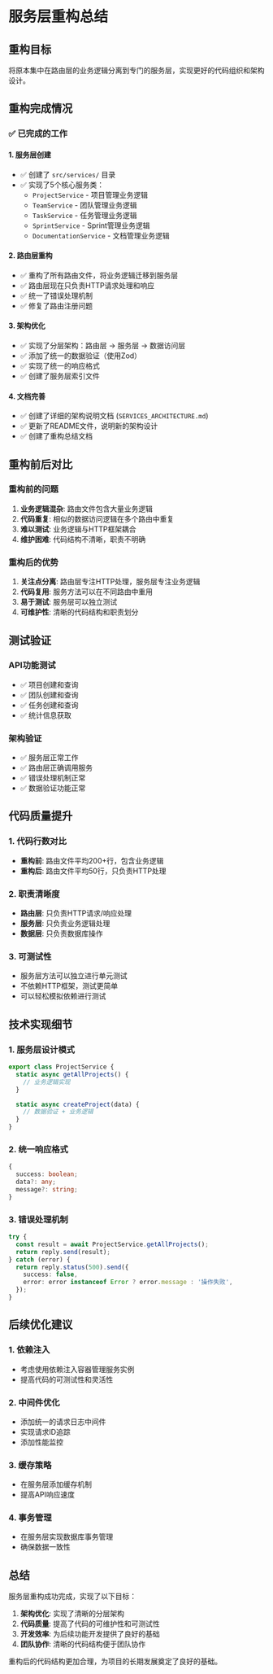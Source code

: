 # 服务层重构总结

## 重构目标

将原本集中在路由层的业务逻辑分离到专门的服务层，实现更好的代码组织和架构设计。

## 重构完成情况

### ✅ 已完成的工作

#### 1. 服务层创建

- ✅ 创建了 `src/services/` 目录
- ✅ 实现了5个核心服务类：
  - `ProjectService` - 项目管理业务逻辑
  - `TeamService` - 团队管理业务逻辑
  - `TaskService` - 任务管理业务逻辑
  - `SprintService` - Sprint管理业务逻辑
  - `DocumentationService` - 文档管理业务逻辑

#### 2. 路由层重构

- ✅ 重构了所有路由文件，将业务逻辑迁移到服务层
- ✅ 路由层现在只负责HTTP请求处理和响应
- ✅ 统一了错误处理机制
- ✅ 修复了路由注册问题

#### 3. 架构优化

- ✅ 实现了分层架构：路由层 → 服务层 → 数据访问层
- ✅ 添加了统一的数据验证（使用Zod）
- ✅ 实现了统一的响应格式
- ✅ 创建了服务层索引文件

#### 4. 文档完善

- ✅ 创建了详细的架构说明文档 (`SERVICES_ARCHITECTURE.md`)
- ✅ 更新了README文件，说明新的架构设计
- ✅ 创建了重构总结文档

## 重构前后对比

### 重构前的问题

1. **业务逻辑混杂**: 路由文件包含大量业务逻辑
2. **代码重复**: 相似的数据访问逻辑在多个路由中重复
3. **难以测试**: 业务逻辑与HTTP框架耦合
4. **维护困难**: 代码结构不清晰，职责不明确

### 重构后的优势

1. **关注点分离**: 路由层专注HTTP处理，服务层专注业务逻辑
2. **代码复用**: 服务方法可以在不同路由中重用
3. **易于测试**: 服务层可以独立测试
4. **可维护性**: 清晰的代码结构和职责划分

## 测试验证

### API功能测试

- ✅ 项目创建和查询
- ✅ 团队创建和查询
- ✅ 任务创建和查询
- ✅ 统计信息获取

### 架构验证

- ✅ 服务层正常工作
- ✅ 路由层正确调用服务
- ✅ 错误处理机制正常
- ✅ 数据验证功能正常

## 代码质量提升

### 1. 代码行数对比

- **重构前**: 路由文件平均200+行，包含业务逻辑
- **重构后**: 路由文件平均50行，只负责HTTP处理

### 2. 职责清晰度

- **路由层**: 只负责HTTP请求/响应处理
- **服务层**: 只负责业务逻辑处理
- **数据层**: 只负责数据库操作

### 3. 可测试性

- 服务层方法可以独立进行单元测试
- 不依赖HTTP框架，测试更简单
- 可以轻松模拟依赖进行测试

## 技术实现细节

### 1. 服务层设计模式

```typescript
export class ProjectService {
  static async getAllProjects() {
    // 业务逻辑实现
  }

  static async createProject(data) {
    // 数据验证 + 业务逻辑
  }
}
```

### 2. 统一响应格式

```typescript
{
  success: boolean;
  data?: any;
  message?: string;
}
```

### 3. 错误处理机制

```typescript
try {
  const result = await ProjectService.getAllProjects();
  return reply.send(result);
} catch (error) {
  return reply.status(500).send({
    success: false,
    error: error instanceof Error ? error.message : '操作失败',
  });
}
```

## 后续优化建议

### 1. 依赖注入

- 考虑使用依赖注入容器管理服务实例
- 提高代码的可测试性和灵活性

### 2. 中间件优化

- 添加统一的请求日志中间件
- 实现请求ID追踪
- 添加性能监控

### 3. 缓存策略

- 在服务层添加缓存机制
- 提高API响应速度

### 4. 事务管理

- 在服务层实现数据库事务管理
- 确保数据一致性

## 总结

服务层重构成功完成，实现了以下目标：

1. **架构优化**: 实现了清晰的分层架构
2. **代码质量**: 提高了代码的可维护性和可测试性
3. **开发效率**: 为后续功能开发提供了良好的基础
4. **团队协作**: 清晰的代码结构便于团队协作

重构后的代码结构更加合理，为项目的长期发展奠定了良好的基础。
